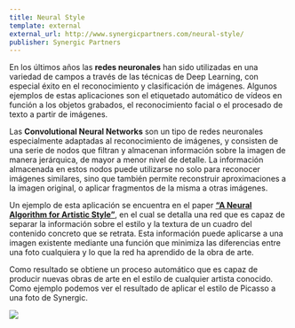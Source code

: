 ```yaml
---
title: Neural Style
template: external
external_url: http://www.synergicpartners.com/neural-style/
publisher: Synergic Partners
---
```


En los últimos años las **redes neuronales** han sido utilizadas en una variedad de campos a través de las técnicas de Deep Learning, con especial éxito en el reconocimiento y clasificación de imágenes. Algunos ejemplos de estas aplicaciones son el etiquetado automático de vídeos en función a los objetos grabados, el reconocimiento facial o el procesado de texto a partir de imágenes.

Las **Convolutional Neural Networks** son un tipo de redes neuronales especialmente adaptadas al reconocimiento de imágenes, y consisten de una serie de nodos que filtran y almacenan información sobre la imagen de manera jerárquica, de mayor a menor nivel de detalle. La información almacenada en estos nodos puede utilizarse no solo para reconocer imágenes similares, sino que también permite reconstruir aproximaciones a la imagen original, o aplicar fragmentos de la misma a otras imágenes.

Un ejemplo de esta aplicación se encuentra en el paper [**“A Neural Algorithm for Artistic Style”**][paper], en el cual se detalla una red que es capaz de separar la información sobre el estilo y la textura de un cuadro del contenido concreto que se retrata. Esta información puede aplicarse a una imagen existente mediante una función que minimiza las diferencias entre una foto cualquiera y lo que la red ha aprendido de la obra de arte.

Como resultado se obtiene un proceso automático que es capaz de producir nuevas obras de arte en el estilo de cualquier artista conocido. Como ejemplo podemos ver el resultado de aplicar el estilo de Picasso a una foto de Synergic.

![][image07]

[paper]: 	http://arxiv.org/abs/1508.06576
[image07]:  /images/image07.png
